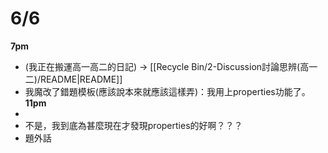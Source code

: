 # 6/6
**7pm**
- (我正在搬運高一高二的日記) -> [[Recycle Bin/2-Discussion討論思辨(高一二)/README|README]]
- 我魔改了錯題模板(應該說本來就應該這樣弄)：我用上properties功能了。
**11pm**
- 
- 不是，我到底為甚麼現在才發現properties的好啊？？？
- 題外話